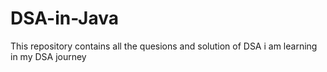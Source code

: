 # DSA-in-Java
This repository contains all the quesions and solution of DSA i am learning in my DSA journey 
